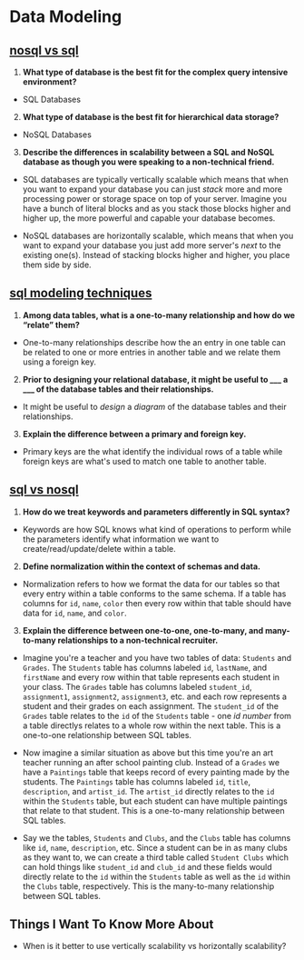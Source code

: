 # Data Modeling

## [nosql vs sql](https://www.thegeekstuff.com/2014/01/sql-vs-nosql-db/?utm_source=tuicool)

1. **What type of database is the best fit for the complex query intensive environment?**
- SQL Databases

2. **What type of database is the best fit for hierarchical data storage?**
- NoSQL Databases

3. **Describe the differences in scalability between a SQL and NoSQL database as though you were speaking to a non-technical friend.**
- SQL databases are typically vertically scalable which means that when you want to expand your database you can just *stack* more and more processing power or storage space on top of your server. Imagine you have a bunch of literal blocks and as you stack those blocks higher and higher up, the more powerful and capable your database becomes.

- NoSQL databases are horizontally scalable, which means that when you want to expand your database you just add more server's *next* to the existing one(s). Instead of stacking blocks higher and higher, you place them side by side.


## [sql modeling techniques](https://www.essentialsql.com/get-ready-to-learn-sql-7-simplified-data-modeling/)

1. **Among data tables, what is a one-to-many relationship and how do we “relate” them?**
- One-to-many relationships describe how the an entry in one table can be related to one or more entries in another table and we relate them using a foreign key.

2. **Prior to designing your relational database, it might be useful to ___ a ___ of the database tables and their relationships.**
- It might be useful to *design* a *diagram* of the database tables and their relationships.


3. **Explain the difference between a primary and foreign key.**
- Primary keys are the what identify the individual rows of a table while foreign keys are what's used to match one table to another table.


## [sql vs nosql](https://www.youtube.com/watch?v=ZS_kXvOeQ5Y)

1. **How do we treat keywords and parameters differently in SQL syntax?**
- Keywords are how SQL knows what kind of operations to perform while the parameters identify what information we want to create/read/update/delete within a table.

2. **Define normalization within the context of schemas and data.**
- Normalization refers to how we format the data for our tables so that every entry within a table conforms to the same schema. If a table has columns for `id`, `name`, `color` then every row within that table should have data for `id`, `name`, and `color`.

3. **Explain the difference between one-to-one, one-to-many, and many-to-many relationships to a non-technical recruiter.**
- Imagine you're a teacher and you have two tables of data: `Students` and `Grades`. The `Students` table has columns labeled `id`, `lastName`, and `firstName` and every row within that table represents each student in your class. The `Grades` table has columns labeled `student_id`, `assignment1`, `assignment2`, `assignment3`, etc. and each row represents a student and their grades on each assignment. The `student_id` of the `Grades` table relates to the `id` of the `Students` table - one *id number* from a table directlys relates to a whole row within the next table. This is a one-to-one relationship between SQL tables.

- Now imagine a similar situation as above but this time you're an art teacher running an after school painting club. Instead of a `Grades` we have a `Paintings` table that keeps record of every painting made by the students. The `Paintings` table has columns labeled `id`, `title`, `description`, and `artist_id`. The `artist_id` directly relates to the `id` within the `Students` table, but each student can have multiple paintings that relate to that student. This is a one-to-many relationship between SQL tables.

- Say we the tables, `Students` and `Clubs`, and the `Clubs` table has columns like `id`, `name`, `description`, etc. Since a student can be in as many clubs as they want to, we can create a third table called `Student Clubs` which can hold things like `student_id` and `club_id` and these fields would directly relate to the `id` within the `Students` table as well as the `id` within the `Clubs` table, respectively. This is the many-to-many relationship between SQL tables.


## Things I Want To Know More About
- When is it better to use vertically scalability vs horizontally scalability?